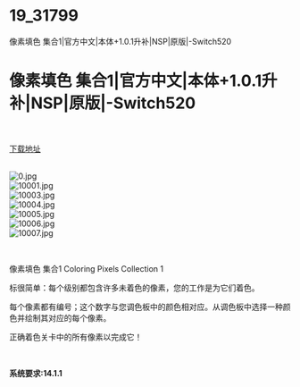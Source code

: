# 19_31799
像素填色 集合1|官方中文|本体+1.0.1升补|NSP|原版|-Switch520
# 像素填色 集合1|官方中文|本体+1.0.1升补|NSP|原版|-Switch520
 <br/></br>
[下载地址](https://www.switch520.cc/article/31799 "下载地址")
<br/></br>

<p><img title="0.jpg" src="https://www.switch520.cc/muke_img/2022_05_26_0f685ff69c91c.jpg" alt="0.jpg"><br>
<img title="10001.jpg" src="https://www.switch520.cc/muke_img/2022_05_26_b4000986ad65f.jpg" alt="10001.jpg"><br>
<img title="10003.jpg" src="https://www.switch520.cc/muke_img/2022_05_26_042cfb446108b.jpg" alt="10003.jpg"><br>
<img title="10004.jpg" src="https://www.switch520.cc/muke_img/2022_05_26_40e5a130c1401.jpg" alt="10004.jpg"><br>
<img title="10005.jpg" src="https://www.switch520.cc/muke_img/2022_05_26_89c1854aa5209.jpg" alt="10005.jpg"><br>
<img title="10006.jpg" src="https://www.switch520.cc/muke_img/2022_05_26_45936e2da153c.jpg" alt="10006.jpg"><br>
<img title="10007.jpg" src="https://www.switch520.cc/muke_img/2022_05_26_7c53362c268fa.jpg" alt="10007.jpg"></p>
<p>&nbsp;</p>
<p>像素填色 集合1 Coloring Pixels Collection 1</p>
<p>标很简单：每个级别都包含许多未着色的像素，您的工作是为它们着色。</p>
<p>每个像素都有编号；这个数字与您调色板中的颜色相对应。从调色板中选择一种颜色并绘制其对应的每个像素。</p>
<p>正确着色关卡中的所有像素以完成它！</p>
<p>&nbsp;</p>
<p><strong>系统要求:14.1.1</strong></p>



